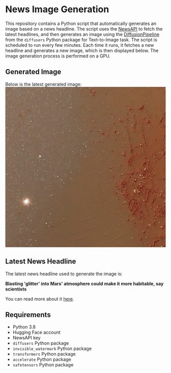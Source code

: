 # News Image Generation
This repository contains a Python script that automatically generates an image based on a news headline. The script uses the [NewsAPI](https://newsapi.org/) to fetch the latest headlines, and then generates an image using the [DiffusionPipeline](https://github.com/huggingface/diffusers) from the `diffusers` Python package for Text-to-Image task.
The script is scheduled to run every few minutes. Each time it runs, it fetches a new headline and generates a new image, which is then displayed below. The image generation process is performed on a GPU.

## Generated Image
Below is the latest generated image:
![Generated Image](image.png)

## Latest News Headline
The latest news headline used to generate the image is:

**Blasting 'glitter' into Mars' atmosphere could make it more habitable, say scientists**

You can read more about it [here](https://news.google.com/rss/articles/CBMiuAFBVV95cUxOYVpCY29ZbGZYWU9temo0RlUwWHZ2WEhlVkVmNzVMdDVFNUY0NThjcjBOcXpKdnh0ZURRVEVnb0FvOFdXOVozVWNVbFdTaXB2VFd2b1FCTm5LV2QyaTI5SUJGMzItNkVTOC1tbWVUengxOGp0b2V3eFhUek45ZC1SaURmd0NnUmpmazYtbW1JcWVmUS1vTGZnem81dnlBRXY5LWNlTkhrcGVZRG5EVVo4UUNsdE5SMjNQ0gG-AUFVX3lxTE94blZJM3NPNEhESXNVYWlyY2Y5eTY5Wm8walZhMHk1dFNrTXR4WlB5TnVIbEtBWWNqMmZLMTZaSk9NOWNhNjJtNFJVSEtOZzhpSFVrN3ZuS2pXUklfOGxITGdpUmRZaXc0QnpEWU5RX0dKdkl2SG5hVGVRVmRrbDVvV0VDMGNaNlZHY2E4N0xyOHZaQzNnMk4zR2VoUDNUdmM3Tm9FWUdDeTJIaHlqY1pWWXZLeVgwR0RXZkVlNWc?oc=5).

## Requirements
- Python 3.8
- Hugging Face account
- NewsAPI key
- `diffusers` Python package
- `invisible_watermark` Python package
- `transformers` Python package
- `accelerate` Python package
- `safetensors` Python package
